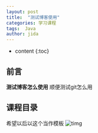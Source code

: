 ```yaml
---
layout: post
title:  "测试博客使用"
categories: 学习课程
tags:  Java
author: jida
---
```


* content
{:toc}


## 前言


**测试博客怎么使用**
顺便测试git怎么用
##  课程目录

希望以后以这个当作模板
![timg](/assets/timg.jpg)
